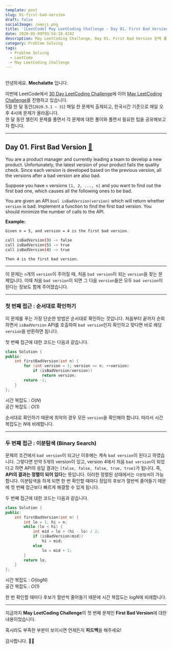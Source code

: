 ```yaml
---
template: post
slug: 01-first-bad-version
draft: false
socialImage: /emoji.png
title: '[LeetCode] May LeetCoding Challenge - Day 01. First Bad Version'
date: 2020-05-09T03:54:18.424Z
description: May LeetCoding Challenge, Day 01. First Bad Version 문제 풀이입니다.
category: Problem Solving
tags:
  - Problem Solving
  - LeetCode
  - May LeetCoding Challenge
---
```


\
안녕하세요. **Mochalatte** 입니다.

이번에 LeetCode에서 [30 Day LeetCoding Challenge](https://leetcode.com/explore/featured/card/30-day-leetcoding-challenge/)에 이어 [May LeetCoding Challenge](https://leetcode.com/explore/challenge/card/may-leetcoding-challenge/)를 진행하고 있습니다.\
5월 한 달 동안(`2020.5.1 ~ 31`) 매일 한 문제씩 출제되고, 한국시간 기준으로 매일 오후 4시에 문제가 올라옵니다.\
한 달 동안 챌린지 문제를 풀면서 각 문제에 대한 풀이와 풀면서 필요한 팁을 공유해보고자 합니다.

---

## Day 01. First Bad Version [🔗](https://leetcode.com/explore/challenge/card/may-leetcoding-challenge/534/week-1-may-1st-may-7th/3316/)

You are a product manager and currently leading a team to develop a new product. Unfortunately, the latest version of your product fails the quality check. Since each version is developed based on the previous version, all the versions after a bad version are also bad.

Suppose you have `n` versions `[1, 2, ..., n]` and you want to find out the first bad one, which causes all the following ones to be bad.

You are given an API `bool isBadVersion(version)` which will return whether `version` is bad. Implement a function to find the first bad version. You should minimize the number of calls to the API.

**Example:**

```bash
Given n = 5, and version = 4 is the first bad version.

call isBadVersion(3) -> false
call isBadVersion(5) -> true
call isBadVersion(4) -> true

Then 4 is the first bad version.
```

---

이 문제는 `n`개의 `version`이 주어질 때, 처음 `bad version`이 되는 `version`을 찾는 문제입니다. 이때 처음 `bad version`이 되면 그 다음 `version`들은 모두 `bad version`이 된다는 정보도 함께 주어졌습니다.

---

### 첫 번째 접근 : 순서대로 확인하기

이 문제를 푸는 가장 단순한 방법은 순서대로 확인하는 것입니다. 처음부터 끝까지 순회하면서 `isBadVersion` API를 호출하여 `bad version`인지 확인하고 맞다면 바로 해당 `version`을 반환하면 됩니다.

첫 번째 접근에 대한 코드는 다음과 같습니다.

```cpp
class Solution {
public:
    int firstBadVersion(int n) {
        for (int version = 1; version <= n; ++version)
            if (isBadVersion(version))
                return version;
        return -1;
    }
};
```

시간 복잡도 : $O(N)$\
공간 복잡도 : $O(1)$

순서대로 확인하기 때문에 최악의 경우 모든 `version`을 확인해야 합니다. 따라서 시간 복잡도는 $N$에 비례합니다.

---

### 두 번째 접근 : 이분탐색 (Binary Search)

문제의 조건에서 `bad version`이 되고난 이후에는 계속 `bad version`이 된다고 하였습니다. 그렇다면 만약 5개의 version이 있고, version 4에서 처음 `bad version`이 되었다고 하면 API의 응답 결과는 `[false, false, false, true, true]`가 됩니다. 즉, **API의 결과는 정렬이 되어 있다**는 뜻입니다. 이러한 정렬된 상태에서는 `이분탐색`이 가능합니다. 이분탐색을 하게 되면 한 번 확인할 때마다 정답의 후보가 절반씩 줄어들기 때문에 첫 번째 접근보다 빠르게 해결할 수 있게 됩니다.

두 번째 접근에 대한 코드는 다음과 같습니다.

```cpp
class Solution {
public:
    int firstBadVersion(int n) {
        int lo = 1, hi = n;
        while (lo < hi) {
            int mid = lo + (hi - lo) / 2;
            if (isBadVersion(mid))
                hi = mid;
            else
                lo = mid + 1;
        }
        return lo;
    }
};
```

시간 복잡도 : $O(logN)$\
공간 복잡도 : $O(1)$

한 번 확인할 때마다 후보가 절반씩 줄어들기 때문에 시간 복잡도는 $logN$에 비례합니다.

---

지금까지 **May LeetCoding Challenge**의 첫 번째 문제인 **First Bad Version**에 대한 내용이었습니다.

혹시라도 부족한 부분이 보이시면 언제든지 **피드백**을 해주세요!

감사합니다. 🙇🏻‍
